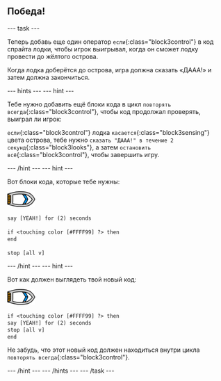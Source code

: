 ## Победа!

\--- task \---

Теперь добавь еще один оператор `если`{:class="block3control"} в код спрайта лодки, чтобы игрок выигрывал, когда он сможет лодку провести до жёлтого острова.

Когда лодка доберётся до острова, игра должна сказать «ДААА!» и затем должна закончиться.

\--- hints \--- \--- hint \---

Тебе нужно добавить ещё блоки кода в цикл `повторять всегда`{:class="block3control"}, чтобы код продолжал проверять, выиграл ли игрок:

`если`{:class="block3control"} лодка `касается`{:class="block3sensing"} цвета острова, тебе нужно `сказать "ДААА!" в течение 2 секунд`{:class="block3looks"}, а затем `остановить всё`{:class="block3control"}, чтобы завершить игру.

\--- /hint \--- \--- hint \---

Вот блоки кода, которые тебе нужны:

![спрайт лодка](images/boat_resize.png)

```blocks3
say [YEAH!] for (2) seconds

if <touching color [#FFFF99] ?> then
end

stop [all v]

```

\--- /hint \--- \--- hint \---

Вот как должен выглядеть твой новый код:

![спрайт лодка](images/boat_resize.png)

```blocks3
if <touching color [#FFFF99] ?> then
say [YEAH!] for (2) seconds
stop [all v]
end
```

Не забудь, что этот новый код должен находиться внутри цикла `повторять всегда`{:class="block3control"}.

\--- /hint \--- \--- /hints \--- \--- /task \---